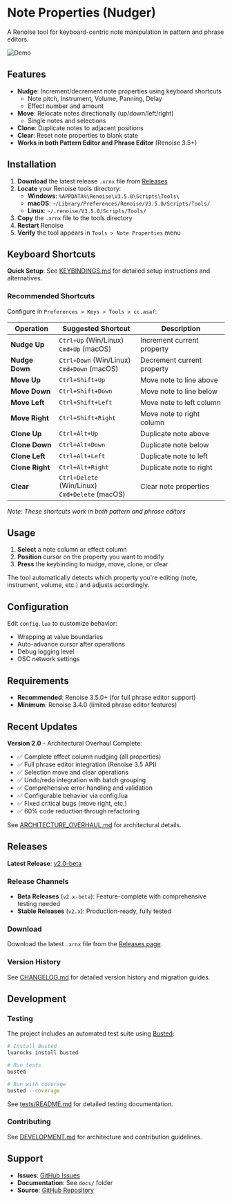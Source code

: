 # Note Properties (Nudger)

A Renoise tool for keyboard-centric note manipulation in pattern and phrase editors.

![Demo](nudger.gif)

## Features

- **Nudge**: Increment/decrement note properties using keyboard shortcuts
  - Note pitch, Instrument, Volume, Panning, Delay
  - Effect number and amount
- **Move**: Relocate notes directionally (up/down/left/right)
  - Single notes and selections
- **Clone**: Duplicate notes to adjacent positions
- **Clear**: Reset note properties to blank state
- **Works in both Pattern Editor and Phrase Editor** (Renoise 3.5+)

## Installation

1. **Download** the latest release `.xrnx` file from [Releases](https://github.com/asafebgi/cc.asaf.Nudger.xrnx/releases)
2. **Locate** your Renoise tools directory:
   - **Windows**: `%APPDATA%\Renoise\V3.5.0\Scripts\Tools\`
   - **macOS**: `~/Library/Preferences/Renoise/V3.5.0/Scripts/Tools/`
   - **Linux**: `~/.renoise/V3.5.0/Scripts/Tools/`
3. **Copy** the `.xrnx` file to the tools directory
4. **Restart** Renoise
5. **Verify** the tool appears in `Tools > Note Properties` menu

## Keyboard Shortcuts

**Quick Setup**: See [KEYBINDINGS.md](KEYBINDINGS.md) for detailed setup instructions and alternatives.

### Recommended Shortcuts

Configure in `Preferences > Keys > Tools > cc.asaf`:

| Operation | Suggested Shortcut | Description |
|-----------|-------------------|-------------|
| **Nudge Up** | `Ctrl+Up` (Win/Linux)<br>`Cmd+Up` (macOS) | Increment current property |
| **Nudge Down** | `Ctrl+Down` (Win/Linux)<br>`Cmd+Down` (macOS) | Decrement current property |
| **Move Up** | `Ctrl+Shift+Up` | Move note to line above |
| **Move Down** | `Ctrl+Shift+Down` | Move note to line below |
| **Move Left** | `Ctrl+Shift+Left` | Move note to left column |
| **Move Right** | `Ctrl+Shift+Right` | Move note to right column |
| **Clone Up** | `Ctrl+Alt+Up` | Duplicate note above |
| **Clone Down** | `Ctrl+Alt+Down` | Duplicate note below |
| **Clone Left** | `Ctrl+Alt+Left` | Duplicate note to left |
| **Clone Right** | `Ctrl+Alt+Right` | Duplicate note to right |
| **Clear** | `Ctrl+Delete` (Win/Linux)<br>`Cmd+Delete` (macOS) | Clear note properties |

*Note: These shortcuts work in both pattern and phrase editors*

## Usage

1. **Select** a note column or effect column
2. **Position** cursor on the property you want to modify
3. **Press** the keybinding to nudge, move, clone, or clear

The tool automatically detects which property you're editing (note, instrument, volume, etc.) and adjusts accordingly.

## Configuration

Edit `config.lua` to customize behavior:
- Wrapping at value boundaries
- Auto-advance cursor after operations
- Debug logging level
- OSC network settings

## Requirements

- **Recommended**: Renoise 3.5.0+ (for full phrase editor support)
- **Minimum**: Renoise 3.4.0 (limited phrase editor features)

## Recent Updates

**Version 2.0** - Architectural Overhaul Complete:
- ✅ Complete effect column nudging (all properties)
- ✅ Full phrase editor integration (Renoise 3.5 API)
- ✅ Selection move and clear operations
- ✅ Undo/redo integration with batch grouping
- ✅ Comprehensive error handling and validation
- ✅ Configurable behavior via config.lua
- ✅ Fixed critical bugs (move right, etc.)
- ✅ 60% code reduction through refactoring

See [ARCHITECTURE_OVERHAUL.md](ARCHITECTURE_OVERHAUL.md) for architectural details.

## Releases

**Latest Release**: [v2.0-beta](https://github.com/asafebgi/cc.asaf.Nudger.xrnx/releases/latest)

### Release Channels

- **Beta Releases** (`v2.x-beta`): Feature-complete with comprehensive testing needed
- **Stable Releases** (`v2.x`): Production-ready, fully tested

### Download

Download the latest `.xrnx` file from the [Releases page](https://github.com/asafebgi/cc.asaf.Nudger.xrnx/releases).

### Version History

See [CHANGELOG.md](CHANGELOG.md) for detailed version history and migration guides.

## Development

### Testing

The project includes an automated test suite using [Busted](https://lunarmodules.github.io/busted/):

```bash
# Install Busted
luarocks install busted

# Run tests
busted

# Run with coverage
busted --coverage
```

See [tests/README.md](tests/README.md) for detailed testing documentation.

### Contributing

See [DEVELOPMENT.md](docs/DEVELOPMENT.md) for architecture and contribution guidelines.

## Support

- **Issues**: [GitHub Issues](https://github.com/asafebgi/cc.asaf.Nudger.xrnx/issues)
- **Documentation**: See `docs/` folder
- **Source**: [GitHub Repository](https://github.com/asafebgi/cc.asaf.Nudger.xrnx)


